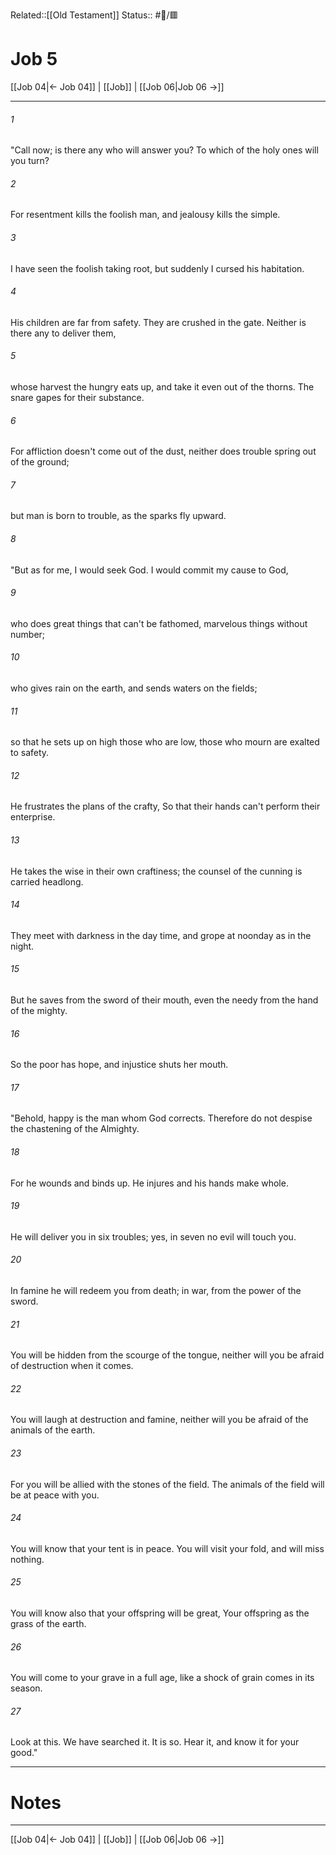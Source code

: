 Related::[[Old Testament]]
Status:: #📖/🟥
# Job 5

[[Job 04|← Job 04]] | [[Job]] | [[Job 06|Job 06 →]]
***



###### 1 
"Call now; is there any who will answer you? To which of the holy ones will you turn? 

###### 2 
For resentment kills the foolish man, and jealousy kills the simple. 

###### 3 
I have seen the foolish taking root, but suddenly I cursed his habitation. 

###### 4 
His children are far from safety. They are crushed in the gate. Neither is there any to deliver them, 

###### 5 
whose harvest the hungry eats up, and take it even out of the thorns. The snare gapes for their substance. 

###### 6 
For affliction doesn't come out of the dust, neither does trouble spring out of the ground; 

###### 7 
but man is born to trouble, as the sparks fly upward. 

###### 8 
"But as for me, I would seek God. I would commit my cause to God, 

###### 9 
who does great things that can't be fathomed, marvelous things without number; 

###### 10 
who gives rain on the earth, and sends waters on the fields; 

###### 11 
so that he sets up on high those who are low, those who mourn are exalted to safety. 

###### 12 
He frustrates the plans of the crafty, So that their hands can't perform their enterprise. 

###### 13 
He takes the wise in their own craftiness; the counsel of the cunning is carried headlong. 

###### 14 
They meet with darkness in the day time, and grope at noonday as in the night. 

###### 15 
But he saves from the sword of their mouth, even the needy from the hand of the mighty. 

###### 16 
So the poor has hope, and injustice shuts her mouth. 

###### 17 
"Behold, happy is the man whom God corrects. Therefore do not despise the chastening of the Almighty. 

###### 18 
For he wounds and binds up. He injures and his hands make whole. 

###### 19 
He will deliver you in six troubles; yes, in seven no evil will touch you. 

###### 20 
In famine he will redeem you from death; in war, from the power of the sword. 

###### 21 
You will be hidden from the scourge of the tongue, neither will you be afraid of destruction when it comes. 

###### 22 
You will laugh at destruction and famine, neither will you be afraid of the animals of the earth. 

###### 23 
For you will be allied with the stones of the field. The animals of the field will be at peace with you. 

###### 24 
You will know that your tent is in peace. You will visit your fold, and will miss nothing. 

###### 25 
You will know also that your offspring will be great, Your offspring as the grass of the earth. 

###### 26 
You will come to your grave in a full age, like a shock of grain comes in its season. 

###### 27 
Look at this. We have searched it. It is so. Hear it, and know it for your good."

---
# Notes


***
[[Job 04|← Job 04]] | [[Job]] | [[Job 06|Job 06 →]]
